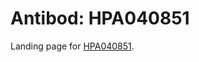 # Antibod: HPA040851


    


Landing page for [HPA040851](http://www.proteinatlas.org/search/HPA040851).
